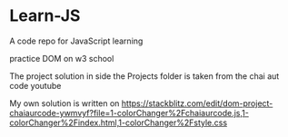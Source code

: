 # Learn-JS
A code repo for JavaScript learning

practice DOM on w3 school

The project solution in side the Projects folder is taken from the chai aut code youtube

My own solution is written on https://stackblitz.com/edit/dom-project-chaiaurcode-ywmvyf?file=1-colorChanger%2Fchaiaurcode.js,1-colorChanger%2Findex.html,1-colorChanger%2Fstyle.css